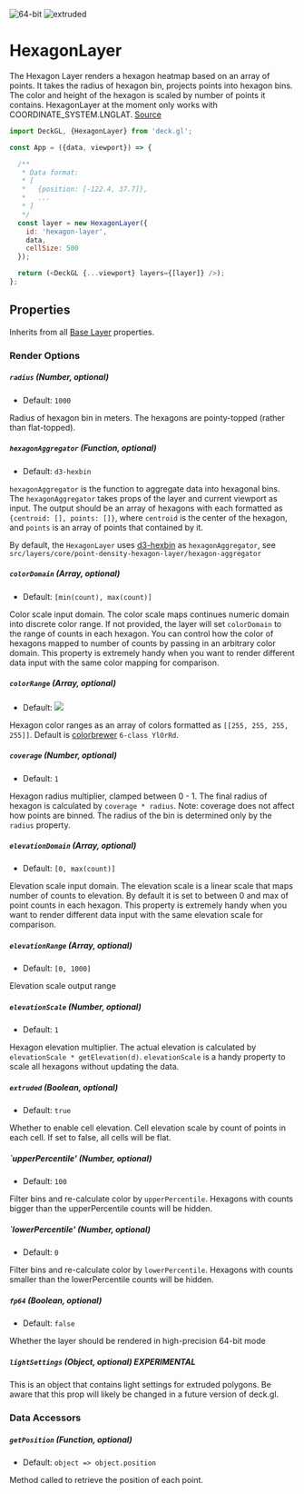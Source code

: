 <!-- INJECT:"HexagonLayerDemo" -->

<p class="badges">
  <img src="https://img.shields.io/badge/64--bit-support-blue.svg?style=flat-square" alt="64-bit" />
  <img src="https://img.shields.io/badge/extruded-yes-blue.svg?style=flat-square" alt="extruded" />
</p>

# HexagonLayer

The Hexagon Layer renders a hexagon heatmap based on an array of points.
It takes the radius of hexagon bin, projects points into hexagon bins. The color
and height of the hexagon is scaled by number of points it contains. HexagonLayer
at the moment only works with COORDINATE_SYSTEM.LNGLAT.
[Source](https://github.com/uber/deck.gl/tree/master/src/layers/core/hexagon-layer)

```js
import DeckGL, {HexagonLayer} from 'deck.gl';

const App = ({data, viewport}) => {

  /**
   * Data format:
   * [
   *   {position: [-122.4, 37.7]},
   *   ...
   * ]
   */
  const layer = new HexagonLayer({
    id: 'hexagon-layer',
    data,
    cellSize: 500
  });

  return (<DeckGL {...viewport} layers={[layer]} />);
};
```

## Properties

Inherits from all [Base Layer](/docs/api-reference/base-layer.md) properties.

### Render Options

##### `radius` (Number, optional)

- Default: `1000`

Radius of hexagon bin in meters. The hexagons are pointy-topped (rather than flat-topped).

##### `hexagonAggregator` (Function, optional)

- Default: `d3-hexbin`

`hexagonAggregator` is the function to aggregate data into hexagonal bins.
The `hexagonAggregator` takes props of the layer and current viewport as input.
The output should be an array of hexagons with each formatted as `{centroid: [], points: []}`, where
`centroid` is the center of the hexagon, and `points` is an array of points that contained by it.

By default, the `HexagonLayer` uses
[d3-hexbin](https://github.com/d3/d3-hexbin) as `hexagonAggregator`,
see `src/layers/core/point-density-hexagon-layer/hexagon-aggregator`

##### `colorDomain` (Array, optional)

- Default: `[min(count), max(count)]`

Color scale input domain. The color scale maps continues numeric domain into
discrete color range. If not provided, the layer will set `colorDomain` to the
range of counts in each hexagon. You can control how the color of hexagons mapped
to number of counts by passing in an arbitrary color domain. This property is extremely handy when you want to render different data input with the same color mapping for comparison.

##### `colorRange` (Array, optional)

- Default: <img src="/demo/src/static/images/colorbrewer_YlOrRd_6.png"/></a>

Hexagon color ranges as an array of colors formatted as `[[255, 255, 255, 255]]`. Default is
[colorbrewer](http://colorbrewer2.org/#type=sequential&scheme=YlOrRd&n=6) `6-class YlOrRd`.

##### `coverage` (Number, optional)

- Default: `1`

Hexagon radius multiplier, clamped between 0 - 1. The final radius of hexagon
is calculated by `coverage * radius`. Note: coverage does not affect how points
are binned.
The radius of the bin is determined only by the `radius` property.

##### `elevationDomain` (Array, optional)

- Default: `[0, max(count)]`

Elevation scale input domain. The elevation scale is a linear scale that
maps number of counts to elevation. By default it is set to between
0 and max of point counts in each hexagon.
This property is extremely handy when you want to render different data input
with the same elevation scale for comparison.

##### `elevationRange` (Array, optional)

- Default: `[0, 1000]`

Elevation scale output range

##### `elevationScale` (Number, optional)

- Default: `1`

Hexagon elevation multiplier. The actual elevation is calculated by
  `elevationScale * getElevation(d)`. `elevationScale` is a handy property to scale
all hexagons without updating the data.

##### `extruded` (Boolean, optional)

- Default: `true`

Whether to enable cell elevation. Cell elevation scale by count of points in each cell. If set to false, all cells will be flat.

##### `upperPercentile' (Number, optional)

- Default: `100`

Filter bins and re-calculate color by `upperPercentile`. Hexagons with counts
bigger than the upperPercentile counts will be hidden.

##### `lowerPercentile' (Number, optional)

- Default: `0`

Filter bins and re-calculate color by `lowerPercentile`. Hexagons with counts
smaller than the lowerPercentile counts will be hidden.

##### `fp64` (Boolean, optional)

- Default: `false`

Whether the layer should be rendered in high-precision 64-bit mode

##### `lightSettings` (Object, optional) **EXPERIMENTAL**

This is an object that contains light settings for extruded polygons.
  Be aware that this prop will likely be changed in a future version of deck.gl.

### Data Accessors

##### `getPosition` (Function, optional)

- Default: `object => object.position`

Method called to retrieve the position of each point.
